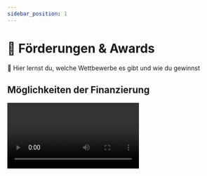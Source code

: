 ```yaml
---
sidebar_position: 1
---
```


# 💸 Förderungen & Awards

<Callout>
  📍 Hier lernst du, welche Wettbewerbe es gibt und wie du gewinnst
</Callout>

## Möglichkeiten der Finanzierung

<Video sourceId="Ob5Bh2VHcLs"/>

## Schüler Wettbewerbe

- [ ] <ins>[Startup Teens](https://www.startupteens.de/)</ins>
- [ ] <ins>[Jugend Gründet](https://www.jugend-gruendet.de/)</ins>
- [ ] <ins>[FürGründer Wettbewerbsdatenbank](https://www.top50startups.de/gruenderwettbewerbe/datenbank)</ins>

## Stipendien für Studierende

- [ ] <ins>[Gründerstipendium NRW](https://www.gruenderstipendium.nrw/)</ins>
- [ ] <ins>[Begabtenförderungswerke (Parteien)](https://www.mystipendium.de/stipendien/begabtenfoerderungswerke)</ins>
- [ ] <ins>[EXIST-Gründerstipendium](https://www.exist.de/EXIST/Navigation/DE/Gruendungsfoerderung/EXIST-Gruenderstipendium/exist-gruenderstipendium.html)</ins>
- [ ] <ins>[Studentische Initiativen](https://gruendermagnet.de/initiativen/)</ins>

## Crowdfunding / Crowdlending

<Grid>
Crowdfunding ist besonders beliebt bei Tech Produkten, viele Startups machen es heutzutage auch um die erste Charge der Entwicklung/Hardware zu zahlen. <Spacer/>
Karl und Leander von Otinga haben beispielsweise die erste Produktion ihrer innovativen Rucksäcke mit Crowdfunding gefunded:

<Video sourceId="RzKVD01qFrM" time="300"/>

</Grid>

## So gewinnst du Wettbewerbe

<Grid>
Tipps von Celina und Bersa, wie sie 60k Umsatz mit Wettbewerben gemacht haben.

<Video sourceId="VrdrVRVHgvE" time="511"/>

</Grid>

